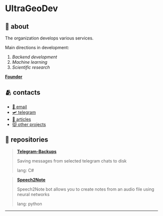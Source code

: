 # UltraGeoDev

## 💁 about

The organization develops various services.

Main directions in development:
1. _Backend development_
2. _Machine learning_
3. _Scientific research_

[**Founder**](https://github.com/Ultrageopro1966)

## 🫂 contacts
- [💌 email](mailto:dev@ultrageopro.ru)
- [🛩️ telegram](https://t.me/UltraGeoDev)
- [📘 articles](https://habr.com/ru/users/Ultrageopro1966/)
- [😾 other projects](https://github.com/Ultrageopro1966)

## 📘 repositories
> [**Telegram-Backups**](https://github.com/UltraGeoDev/Telegram-Backups)
> 
> Saving messages from selected telegram chats to disk
> 
> lang: C#

> [**Speech2Note**](https://github.com/UltraGeoDev/Speech2Note)
>
> Speech2Note bot allows you to create notes from an audio file using neural networks
>
> lang: python
---